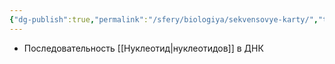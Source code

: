 ```yaml
---
{"dg-publish":true,"permalink":"/sfery/biologiya/sekvensovye-karty/","tags":["Генетика"]}
---
```


- Последовательность [[Нуклеотид\|нуклеотидов]] в ДНК 